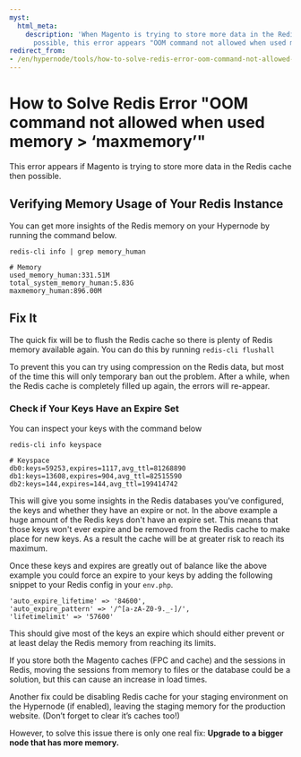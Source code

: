 ```yaml
---
myst:
  html_meta:
    description: 'When Magento is trying to store more data in the Redis Cache than
      possible, this error appears "OOM command not allowed when used memory > ‘maxmemory’". '
redirect_from:
- /en/hypernode/tools/how-to-solve-redis-error-oom-command-not-allowed-when-used-memory-maxmemory-/
---
```


<!-- source: https://support.hypernode.com/en/hypernode/tools/how-to-solve-redis-error-oom-command-not-allowed-when-used-memory-maxmemory-/ -->

# How to Solve Redis Error "OOM command not allowed when used memory > ‘maxmemory’"

This error appears if Magento is trying to store more data in the Redis cache then possible.

## Verifying Memory Usage of Your Redis Instance

You can get more insights of the Redis memory on your Hypernode by running the command below.

```nginx
redis-cli info | grep memory_human

# Memory
used_memory_human:331.51M
total_system_memory_human:5.83G
maxmemory_human:896.00M
```

## Fix It

The quick fix will be to flush the Redis cache so there is plenty of Redis memory available again. You can do this by running `redis-cli flushall`

To prevent this you can try using compression on the Redis data, but most of the time this will only temporary ban out the problem. After a while, when the Redis cache is completely filled up again, the errors will re-appear.

### Check if Your Keys Have an Expire Set

You can inspect your keys with the command below

```nginx
redis-cli info keyspace

# Keyspace
db0:keys=59253,expires=1117,avg_ttl=81268890
db1:keys=13608,expires=904,avg_ttl=82515590
db2:keys=144,expires=144,avg_ttl=199414742
```

This will give you some insights in the Redis databases you've configured, the keys and whether they have an expire or not. In the above example a huge amount of the Redis keys don't have an expire set. This means that those keys won't ever expire and be removed from the Redis cache to make place for new keys. As a result the cache will be at greater risk to reach its maximum.

Once these keys and expires are greatly out of balance like the above example you could force an expire to your keys by adding the following snippet to your Redis config in your `env.php`.

```nginx
'auto_expire_lifetime' => '84600',
'auto_expire_pattern' => '/^[a-zA-Z0-9._-]/',
'lifetimelimit' => '57600'
```

This should give most of the keys an expire which should either prevent or at least delay the Redis memory from reaching its limits.

If you store both the Magento caches (FPC and cache) and the sessions in Redis, moving the sessions from memory to files or the database could be a solution, but this can cause an increase in load times.

Another fix could be disabling Redis cache for your staging environment on the Hypernode (if enabled), leaving the staging memory for the production website. (Don’t forget to clear it’s caches too!)

However, to solve this issue there is only one real fix: **Upgrade to a bigger node that has more memory.**
